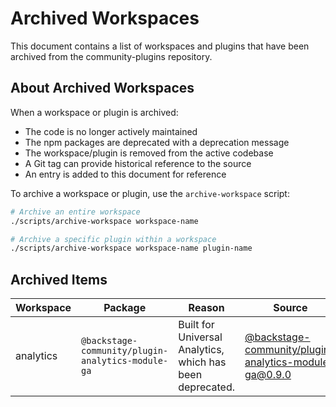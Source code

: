 # Archived Workspaces

This document contains a list of workspaces and plugins that have been archived from the community-plugins repository.

## About Archived Workspaces

When a workspace or plugin is archived:

- The code is no longer actively maintained
- The npm packages are deprecated with a deprecation message
- The workspace/plugin is removed from the active codebase
- A Git tag can provide historical reference to the source
- An entry is added to this document for reference

To archive a workspace or plugin, use the `archive-workspace` script:

```bash
# Archive an entire workspace
./scripts/archive-workspace workspace-name

# Archive a specific plugin within a workspace
./scripts/archive-workspace workspace-name plugin-name
```

## Archived Items

| Workspace | Package                                           | Reason                                                    | Source                                                                                                                                                                                  |
| --------- | ------------------------------------------------- | --------------------------------------------------------- | --------------------------------------------------------------------------------------------------------------------------------------------------------------------------------------- |
| analytics | `@backstage-community/plugin-analytics-module-ga` | Built for Universal Analytics, which has been deprecated. | [@backstage-community/plugin-analytics-module-ga@0.9.0](https://github.com/backstage/community-plugins/tree/@backstage-community/plugin-analytics-module-ga@0.9.0/workspaces/analytics) |
